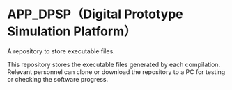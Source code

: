 # APP_DPSP（Digital Prototype Simulation Platform）
A repository to store executable files.

This repository stores the executable files generated by each compilation. Relevant personnel can clone or download the repository to a PC for testing or checking the software progress.
